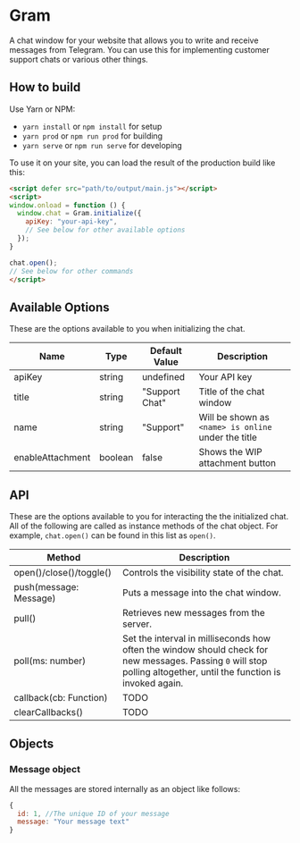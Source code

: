 # Gram

A chat window for your website that allows you to write and receive messages from Telegram. You can use this for implementing customer support chats or various other things.

## How to build

Use Yarn or NPM:

+ `yarn install` or `npm install` for setup
+ `yarn prod` or `npm run prod` for building
+ `yarn serve` or `npm run serve` for developing

To use it on your site, you can load the result of the production build like this:

```html
<script defer src="path/to/output/main.js"></script>
<script>
window.onload = function () {
  window.chat = Gram.initialize({
    apiKey: "your-api-key",
    // See below for other available options
  });
}

chat.open();
// See below for other commands
</script>
```

## Available Options

These are the options available to you when initializing the chat.

|Name|Type|Default Value|Description|
|-|-|-|-|
|apiKey|string|undefined|Your API key|
|title|string|"Support Chat"|Title of the chat window|
|name|string|"Support"|Will be shown as `<name> is online` under the title|
|enableAttachment|boolean|false|Shows the WIP attachment button|


## API

These are the options available to you for interacting the the initialized chat.
All of the following are called as instance methods of the chat object. For example, `chat.open()` can be found in this list as `open()`.

|Method|Description|
|-|-|
|open()/close()/toggle()|Controls the visibility state of the chat.|
|push(message: Message)|Puts a message into the chat window.|
|pull()|Retrieves new messages from the server.|
|poll(ms: number)|Set the interval in milliseconds how often the window should check for new messages. Passing `0` will stop polling altogether, until the function is invoked again.|
|callback(cb: Function)|TODO|
|clearCallbacks()|TODO|

## Objects

### Message object
All the messages are stored internally as an object like follows:

```js
{
  id: 1, //The unique ID of your message
  message: "Your message text"
}
```
